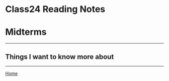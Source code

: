 # Class24 Reading Notes

# Midterms

----

## Things I want to know more about

----
[Home](https://github.com/MISalz/401_Reading_Notes/blob/main/README.md)